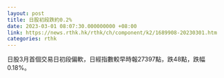 ```yaml
---
layout: post
title: 日股初段跌約0.2%
date: 2023-03-01 08:07:30.000000000 +08:00
link: https://news.rthk.hk/rthk/ch/component/k2/1689908-20230301.htm
categories: rthk
---
```


日股3月首個交易日初段偏軟，日經指數較早時報27397點，跌48點，跌幅0.18%。
